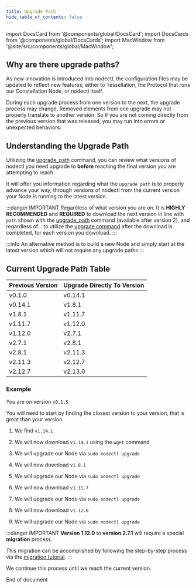 ```yaml
---
title: Upgrade Path
hide_table_of_contents: false
---
```

<intro-end />

import DocsCard from '@components/global/DocsCard';
import DocsCards from '@components/global/DocsCards';
import MacWindow from '@site/src/components/global/MacWindow';

<head>
  <title>MainNet 2.0 Automation with nodectl</title>
  <meta
    name="description"
    content="MainNet 2.0 Automation - Understanding the nodectl upgrade path"
  />
</head>

## Why are there upgrade paths?

As new innovation is introduced into nodectl, the configuration files may be updated to reflect new features; either to Tessellation, the Protocol that runs our Constellation Node, or nodectl itself.  

During each upgrade process from one version to the next, the upgrade process may change.  Removed elements from one upgrade may not properly translate to another version.  So if you are not coming directly from the previous version that was released, you may run into errors or unexpected behaviors.

## Understanding the Upgrade Path

Utilizing the [upgrade_path](/validate/automated/nodectlCommands#upgrade_path) command, you can review what versions of nodectl you need upgrade to **before** reaching the final version you are attempting to reach.  

It will offer you information regarding what the `upgrade path` is to properly advance your way, through versions of nodectl from the current version your Node is running to the latest version.

:::danger IMPORTANT
Regardless of what version you are on.  It is **HIGHLY RECOMMENDED** and **REQUIRED** to download the next version in line with `path` shown with the [upgrade_path](/validate/automated/nodectlCommands#upgrade_path) command (available after version 2), and regardless of... to utilize the [upgrade command](/validate/automated/nodectlCommands#upgrade) after the download is completed, for each version you download.
:::

:::info
An alternative method is to build a new Node and simply start at the latest version which will not require any upgrade paths
:::

## Current Upgrade Path Table

| Previous Version | Upgrade Directly To Version |
| --------- | ----- |
| v0.1.0 | v0.14.1 |
| v0.14.1 | v1.8.1 |
| v1.8.1 | v1.11.7 |
| v1.11.7 | v1.12.0 |
| v1.12.0 | v2.7.1 |
| v2.7.1 | v2.8.1 |
| v2.8.1 | v2.11.3 |
| v2.11.3 | v2.12.7 |
| v2.12.7 | v2.13.0 |


### Example

You are on version `v0.1.5`

You will need to start by finding the closest version to your version, that is great than your version.

1. We find `v1.14.1`

2. We will now download `v1.14.1` using the `wget` command

3. We will upgrade our Node via `sudo nodectl upgrade`

4. We will now download `v1.8.1`

5. We will upgrade our Node via `sudo nodectl upgrade`

6. We will now download `v1.11.7`

7. We will upgrade our Node via `sudo nodectl upgrade`

8. We will now download `v1.12.0`

9. We will upgrade our Node via `sudo nodectl upgrade`

:::danger IMPORTANT
**Version 1.12.0** to **version 2.7.1** will require a special **migration** process.

This migration can be accomplished by following the step-by-step process via the [migration tutorial](/validate/automated/nodectlMigrateV1).
:::

We continue this process until we reach the current version.

End of document